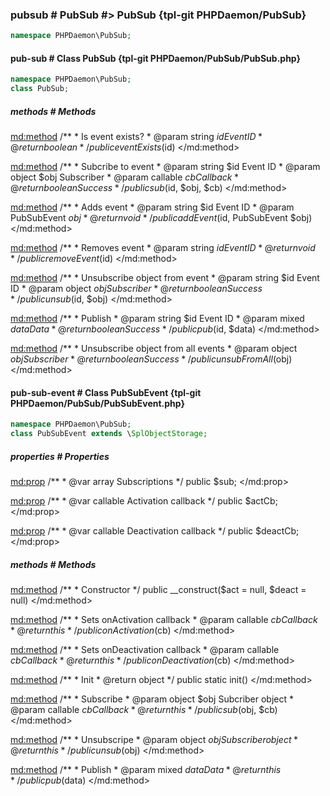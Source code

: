 ### pubsub # PubSub #> PubSub {tpl-git PHPDaemon/PubSub}

```php
namespace PHPDaemon\PubSub;
```

<!-- include-namespace path="\PHPDaemon\PubSub" commit="" level="" access="" -->
#### pub-sub # Class PubSub {tpl-git PHPDaemon/PubSub/PubSub.php}

```php
namespace PHPDaemon\PubSub;
class PubSub;
```

##### methods # Methods

<md:method>
/**
	 * Is event exists?
	 * @param  string  $id Event ID
	 * @return boolean
	 */
public eventExists($id)
</md:method>

<md:method>
/**
	 * Subcribe to event
	 * @param  string   $id  Event ID
	 * @param  object   $obj Subscriber
	 * @param  callable $cb  Callback
	 * @return boolean       Success
	 */
public sub($id, $obj, $cb)
</md:method>

<md:method>
/**
	 * Adds event
	 * @param  string      $id  Event ID
	 * @param  PubSubEvent $obj
	 * @return void
	 */
public addEvent($id, PubSubEvent $obj)
</md:method>

<md:method>
/**
	 * Removes event
	 * @param  string $id Event ID
	 * @return void
	 */
public removeEvent($id)
</md:method>

<md:method>
/**
	 * Unsubscribe object from event
	 * @param  string  $id  Event ID
	 * @param  object  $obj Subscriber
	 * @return boolean      Success
	 */
public unsub($id, $obj)
</md:method>

<md:method>
/**
	 * Publish
	 * @param  string  $id   Event ID
	 * @param  mixed   $data Data
	 * @return boolean       Success
	 */
public pub($id, $data)
</md:method>

<md:method>
/**
	 * Unsubscribe object from all events
	 * @param  object  $obj Subscriber
	 * @return boolean      Success
	 */
public unsubFromAll($obj)
</md:method>

#### pub-sub-event # Class PubSubEvent {tpl-git PHPDaemon/PubSub/PubSubEvent.php}

```php
namespace PHPDaemon\PubSub;
class PubSubEvent extends \SplObjectStorage;
```

##### properties # Properties

<md:prop>
/**
	 * @var array Subscriptions
	 */
public $sub;
</md:prop>

<md:prop>
/**
	 * @var callable Activation callback
	 */
public $actCb;
</md:prop>

<md:prop>
/**
	 * @var callable Deactivation callback
	 */
public $deactCb;
</md:prop>

##### methods # Methods

<md:method>
/**
	 * Constructor
	 */
public __construct($act = null, $deact = null)
</md:method>

<md:method>
/**
	 * Sets onActivation callback
	 * @param  callable $cb Callback
	 * @return this
	 */
public onActivation($cb)
</md:method>

<md:method>
/**
	 * Sets onDeactivation callback
	 * @param callable $cb Callback
	 * @return this
	 */
public onDeactivation($cb)
</md:method>

<md:method>
/**
	 * Init
	 * @return object
	 */
public static init()
</md:method>

<md:method>
/**
	 * Subscribe
	 * @param  object   $obj Subcriber object
	 * @param  callable $cb  Callback
	 * @return this
	 */
public sub($obj, $cb)
</md:method>

<md:method>
/**
	 * Unsubscripe
	 * @param  object $obj Subscriber object
	 * @return this
	 */
public unsub($obj)
</md:method>

<md:method>
/**
	 * Publish
	 * @param  mixed $data Data
	 * @return this
	 */
public pub($data)
</md:method>


<!--/ include-namespace -->
